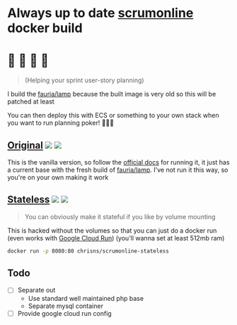 # Always up to date [scrumonline](https://github.com/Toxantron/scrumonline) docker build

# 💁 🏃 📇 📅 
> (Helping your sprint user-story planning)

I build the [fauria/lamp](https://github.com/fauria/docker-lamp) because the built image is very old so this will be patched at least

You can then deploy this with ECS or something to your own stack when you want to run planning poker! 🥳🎉🥳

## [Original](https://hub.docker.com/r/chrisns/scrumonline) [![](https://images.microbadger.com/badges/image/chrisns/scrumonline.svg)](https://microbadger.com/images/chrisns/scrumonline) [![](https://images.microbadger.com/badges/version/chrisns/scrumonline.svg)](https://microbadger.com/images/chrisns/scrumonline)

This is the vanilla version, so follow the [official docs](https://github.com/Toxantron/scrumonline/blob/master/doc/Docker.md) for running it, it just has a current base with the fresh build of [fauria/lamp](https://github.com/fauria/docker-lamp). I've not run it this way, so you're on your own making it work



## [Stateless](https://hub.docker.com/r/chrisns/scrumonline-stateless) [![](https://images.microbadger.com/badges/image/chrisns/scrumonline-stateless.svg)](https://microbadger.com/images/chrisns/scrumonline-stateless) [![](https://images.microbadger.com/badges/version/chrisns/scrumonline-stateless.svg)](https://microbadger.com/images/chrisns/scrumonline-stateless)

> You can obviously make it stateful if you like by volume mounting

This is hacked without the volumes so that you can just do a docker run (even works with [Google Cloud Run](https://cloud.google.com/run)) (you'll wanna set at least 512mb ram)

```bash
docker run -p 8080:80 chrisns/scrumonline-stateless
```

## Todo

- [ ] Separate out
  - Use standard well maintained php base
  - Separate mysql container
- [ ] Provide google cloud run config